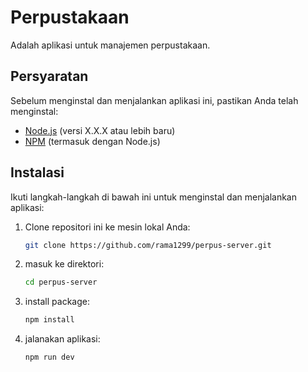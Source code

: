 
# Perpustakaan

Adalah aplikasi untuk manajemen perpustakaan.

## Persyaratan

Sebelum menginstal dan menjalankan aplikasi ini, pastikan Anda telah menginstal:

- [Node.js](https://nodejs.org/) (versi X.X.X atau lebih baru)
- [NPM](https://www.npmjs.com/) (termasuk dengan Node.js)

## Instalasi

Ikuti langkah-langkah di bawah ini untuk menginstal dan menjalankan aplikasi:

1. Clone repositori ini ke mesin lokal Anda:

   ```sh
   git clone https://github.com/rama1299/perpus-server.git

2. masuk ke direktori:

   ```sh
   cd perpus-server

3. install package:

   ```sh
   npm install

4. jalanakan aplikasi:

   ```sh
   npm run dev
